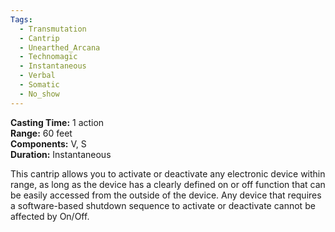 ```yaml
---
Tags:
  - Transmutation
  - Cantrip
  - Unearthed_Arcana
  - Technomagic
  - Instantaneous
  - Verbal
  - Somatic
  - No_show
---
```


**Casting Time:** 1 action  
**Range:** 60 feet  
**Components:** V, S  
**Duration:** Instantaneous

This cantrip allows you to activate or deactivate any electronic device within range, as long as the device has a clearly defined on or off function that can be easily accessed from the outside of the device. Any device that requires a software-based shutdown sequence to activate or deactivate cannot be affected by On/Off.